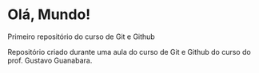# Olá, Mundo!
 Primeiro repositório do curso de Git e Github

Repositório criado durante uma aula do curso de Git e Github do curso do prof. Gustavo Guanabara.

